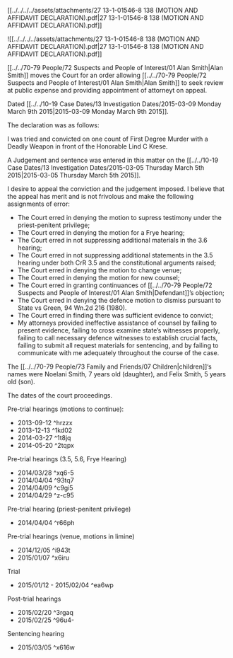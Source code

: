 [[../../../../assets/attachments/27 13-1-01546-8 138 (MOTION AND AFFIDAVIT DECLARATION).pdf|27 13-1-01546-8 138 (MOTION AND AFFIDAVIT DECLARATION).pdf]]

![[../../../../assets/attachments/27 13-1-01546-8 138 (MOTION AND AFFIDAVIT DECLARATION).pdf|27 13-1-01546-8 138 (MOTION AND AFFIDAVIT DECLARATION).pdf]]

[[../../70-79 People/72 Suspects and People of Interest/01 Alan Smith|Alan Smith]] moves the Court for an order allowing [[../../70-79 People/72 Suspects and People of Interest/01 Alan Smith|Alan Smith]] to seek review at public expense and providing appointment of attorneyt on appeal.

Dated [[../../10-19 Case Dates/13 Investigation Dates/2015-03-09 Monday March 9th 2015|2015-03-09 Monday March 9th 2015]].

The declaration was as follows:

I was tried and convicted on one count of First Degree Murder with a Deadly Weapon in front of the Honorable Lind C Krese.

A Judgement and sentence was entered in this matter on the [[../../10-19 Case Dates/13 Investigation Dates/2015-03-05 Thursday March 5th 2015|2015-03-05 Thursday March 5th 2015]].

I desire to appeal the conviction and the judgement imposed.
I believe that the appeal has merit and is not frivolous and make the following assignments of error:
- The Court erred in denying the motion to supress testimony under the priest-penitent privilege;
- The Court erred in denying the motion for a Frye hearing;
- The Court erred in not suppressing additional materials in the 3.6 hearing;
- The Court erred in not suppressing additional statements in the 3.5 hearing under both CrR 3.5 and the constitutional arguments raised;
- The Court erred in denying the motion to change venue;
- The Court erred in denying the motion for new counsel;
- The Court erred in granting continuances of [[../../70-79 People/72 Suspects and People of Interest/01 Alan Smith|Defendant]]’s objection;
- The Court erred in denying the defence motion to dismiss pursuant to State vs Green, 94 Wn.2d 216 (1980).
- The Court erred in finding there was sufficient evidence to convict;
- My attorneys provided ineffective assistance of counsel by failing to present evidence, failing to cross examine state’s witnesses properly, failing to call necessary defence witnesses to establish crucial facts, failing to submit all request materials for sentencing, and by failing to communicate with me adequately throughout the course of the case.

The [[../../70-79 People/73 Family and Friends/07 Children|children]]‘s names were Noelani Smith, 7 years old (daughter), and Felix Smith, 5 years old (son).

The dates of the court proceedings.

Pre-trial hearings (motions to continue):
- 2013-09-12 ^hrzzx
- 2013-12-13 ^1kd02
- 2014-03-27 ^1t8jq
- 2014-05-20 ^2tqpx

Pre-trial hearings (3.5, 5.6, Frye Hearing)
- 2014/03/28 ^xq6-5
- 2014/04/04 ^93tq7
- 2014/04/09 ^c9gi5
- 2014/04/29 ^z-c95

Pre-trial hearing (priest-penitent privilege)
- 2014/04/04 ^r66ph

Pre-trial hearings (venue, motions in limine)
- 2014/12/05 ^i943t
- 2015/01/07 ^x6iru

Trial
- 2015/01/12 - 2015/02/04 ^ea6wp

Post-trial hearings
- 2015/02/20 ^3rgaq
- 2015/02/25 ^96u4-

Sentencing hearing
- 2015/03/05 ^x616w